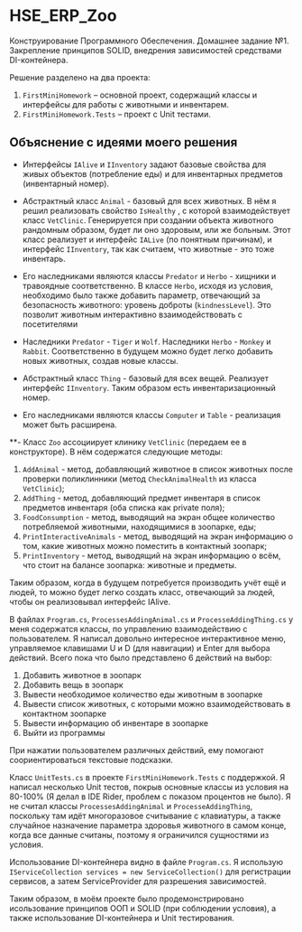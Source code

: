 # HSE_ERP_Zoo
Конструирование Программного Обеспечения. Домашнее задание №1. Закрепление принципов SOLID, внедрения  зависимостей средствами DI-контейнера. 

Решение разделено на два проекта:  

1. `FirstMiniHomework` – основной проект, содержащий классы и интерфейсы для работы с животными и инвентарем.
2. `FirstMiniHomework.Tests` – проект с Unit тестами.


## Объяснение с идеями моего решения

- Интерфейсы `IAlive` и `IInventory` задают базовые свойства для живых объектов (потребление еды) и для инвентарных предметов (инвентарный номер).  

- Абстрактный класс `Animal` - базовый для всех животных. В нём я решил реализовать свойство `IsHealthy` , с которой взаимодействует класс `VetClinic`. Генерируется при создании объекта животного рандомным образом, будет ли оно здоровым, или же больным. Этот класс реализует и интерфейс `IALive` (по понятным причинам), и интерфейс `IInventory`, так как считаем, что животные - это тоже инвентарь.
- Его наследниками являются классы `Predator` и `Herbo` - хищники и травоядные соответственно. В классе `Herbo`, исходя из условия, необходимо было также добавить параметр, отвечающий за безопасность животного: уровень доброты (`kindnessLevel`). Это позволит животным интерактивно взаимодействовать с посетителями
- Наследники `Predator` - `Tiger` и `Wolf`. Наследники `Herbo` - `Monkey` и `Rabbit`. Соответственно в будущем можно будет легко добавить новых животных, создав новые классы.

- Абстрактный класс `Thing` - базовый для всех вещей. Реализует интерфейс `IInventory`. Таким образом есть инвентаризационный номер.
- Его наследниками являются классы `Computer` и `Table` - реализация может быть расширена.


**- Класс `Zoo` ассоциирует клинику `VetClinic` (передаем ее в конструкторе). В нём содержатся следующие методы:
1. `AddAnimal` - метод, добавляющий животное в список животных после проверки поликлинники (метод `CheckAnimalHealth` из класса `VetClinic`);
2. `AddThing` - метод, добавляющий предмет инвентаря в список предметов инвентаря (оба списка как private поля);
3. `FoodConsumption` - метод, выводящий на экран общее количество потребляемой животными, находящимися в зоопарке, еды;
4. `PrintInteractiveAnimals` - метод, выводящий на экран информацию о том, какие животных можно поместить в контактный зоопарк;
5. `PrintInventory` - метод, выводящий на экран информацию о всём, что стоит на балансе зоопарка: животные и предметы.

Таким образом, когда в будущем потребуется производить учёт ещё и людей, то можно будет легко создать класс, отвечающий за людей, чтобы он реализовывал интерфейс IAlive.

В файлах `Program.cs`, `ProcessesAddingAnimal.cs` и `ProcesseAddingThing.cs` у меня содержатся классы, по управлению взаимодействию с пользователем. Я написал довольно интересное интерактивное меню, управляемое клавишами U и D (для навигации) и Enter для выбора действий. Всего пока что было представлено 6 действий на выбор:
1. Добавить животное в зоопарк
2. Добавить вещь в зоопарк
3. Вывести необходимое количество еды животным в зоопарке
4. Вывести список животных, с которыми можно взаимодействовать в контактном зоопарке
5. Вывести информацию об инвентаре в зоопарке
6. Выйти из программы

При нажатии пользователем различных действий, ему помогают соориентироваться текстовые подсказки.

Класс `UnitTests.cs` в проекте `FirstMiniHomework.Tests` с поддержкой. Я написал несколько Unit тестов, покрыв основные классы из условия на 80-100% (Я делал в IDE Rider, проблем с показом процентов не было). Я не считал классы `ProcessesAddingAnimal` и `ProcesseAddingThing`, поскольку там идёт многоразовое считывание с клавиатуры, а также случайное назначение параметра здоровья животного в самом конце, когда все данные считаны, поэтому я ограничился сущностями из условия. 

Использование DI-контейнера видно в файле `Program.cs`. Я использую `IServiceCollection services = new ServiceCollection()` для регистрации сервисов, а затем ServiceProvider для разрешения зависимостей.

Таким образом, в моём проекте было продемонстрировано исользование принципов ООП и SOLID (при соблюдении условия), а также использование DI-контейнера и Unit тестирования.


